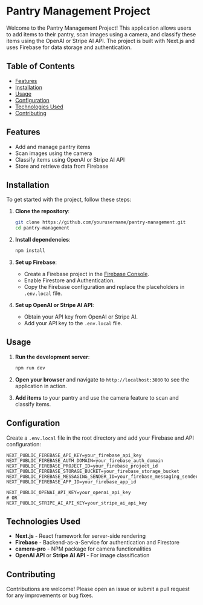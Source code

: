 # Pantry Management Project

Welcome to the Pantry Management Project! This application allows users to add items to their pantry, scan images using a camera, and classify these items using the OpenAI or Stripe AI API. The project is built with Next.js and uses Firebase for data storage and authentication.

## Table of Contents

- [Features](#features)
- [Installation](#installation)
- [Usage](#usage)
- [Configuration](#configuration)
- [Technologies Used](#technologies-used)
- [Contributing](#contributing)

## Features

- Add and manage pantry items
- Scan images using the camera
- Classify items using OpenAI or Stripe AI API
- Store and retrieve data from Firebase

## Installation

To get started with the project, follow these steps:

1. **Clone the repository**:

   ```sh
   git clone https://github.com/yourusername/pantry-management.git
   cd pantry-management
   ```

2. **Install dependencies**:

   ```sh
   npm install
   ```

3. **Set up Firebase**:

   - Create a Firebase project in the [Firebase Console](https://console.firebase.google.com/).
   - Enable Firestore and Authentication.
   - Copy the Firebase configuration and replace the placeholders in `.env.local` file.

4. **Set up OpenAI or Stripe AI API**:
   - Obtain your API key from OpenAI or Stripe AI.
   - Add your API key to the `.env.local` file.

## Usage

1. **Run the development server**:

   ```sh
   npm run dev
   ```

2. **Open your browser** and navigate to `http://localhost:3000` to see the application in action.

3. **Add items** to your pantry and use the camera feature to scan and classify items.

## Configuration

Create a `.env.local` file in the root directory and add your Firebase and API configuration:

```env
NEXT_PUBLIC_FIREBASE_API_KEY=your_firebase_api_key
NEXT_PUBLIC_FIREBASE_AUTH_DOMAIN=your_firebase_auth_domain
NEXT_PUBLIC_FIREBASE_PROJECT_ID=your_firebase_project_id
NEXT_PUBLIC_FIREBASE_STORAGE_BUCKET=your_firebase_storage_bucket
NEXT_PUBLIC_FIREBASE_MESSAGING_SENDER_ID=your_firebase_messaging_sender_id
NEXT_PUBLIC_FIREBASE_APP_ID=your_firebase_app_id

NEXT_PUBLIC_OPENAI_API_KEY=your_openai_api_key
# OR
NEXT_PUBLIC_STRIPE_AI_API_KEY=your_stripe_ai_api_key
```

## Technologies Used

- **Next.js** - React framework for server-side rendering
- **Firebase** - Backend-as-a-Service for authentication and Firestore
- **camera-pro** - NPM package for camera functionalities
- **OpenAI API** or **Stripe AI API** - For image classification

## Contributing

Contributions are welcome! Please open an issue or submit a pull request for any improvements or bug fixes.
